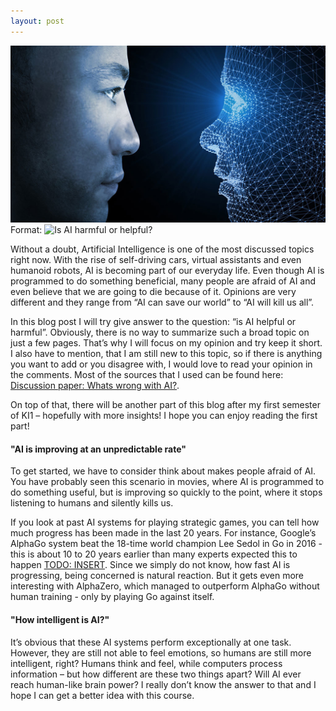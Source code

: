 ```yaml
---
layout: post
---
```


![Postimage](/assets/ai_vs_human.jpg)
Format: ![Is AI harmful or helpful?](url)

Without a doubt, Artificial Intelligence is one of the most discussed topics right now. With the rise of self-driving cars, virtual assistants and even humanoid robots, AI is becoming part of our everyday life. Even though AI is programmed to do something beneficial, many people are afraid of AI and even believe that we are going to die because of it. Opinions are very different and they range from “AI can save our world” to “AI will kill us all”.


In this blog post I will try give answer to the question: “is AI helpful or harmful”. Obviously, there is no way to summarize such a broad topic on just a few pages. That’s why I will focus on my opinion and try keep it short. I also have to mention, that I am still new to this topic, so if there is anything you want to add or you disagree with, I would love to read your opinion in the comments. Most of the sources that I used can be found here: [Discussion paper: Whats wrong with AI?](https://sisr.swissinformatics.org/si-magazine-dirk-helbing-whats-wrong-with-ai-a-discussion-paper/).


On top of that, there will be another part of this blog after my first semester of KI1 – hopefully with more insights! I hope you can enjoy reading the first part!

#### "AI is improving at an unpredictable rate"

To get started, we have to consider think about makes people afraid of AI. You have probably seen this scenario in movies, where AI is programmed to do something useful, but is improving so quickly to the point, where it stops listening to humans and silently kills us. 


If you look at past AI systems for playing strategic games, you can tell how much progress has been made in the last 20 years. For instance, Google’s AlphaGo system beat the 18-time world champion Lee Sedol in Go in 2016 - this is about 10 to 20 years earlier than many experts expected this to happen [TODO: INSERT](www.google.com). Since we simply do not know, how fast AI is progressing, being concerned is natural reaction. But it gets even more interesting with AlphaZero, which managed to outperform AlphaGo without human training - only by playing Go against itself. 

#### "How intelligent is AI?"

It’s obvious that these AI systems perform exceptionally at one task. However, they are still not able to feel emotions, so humans are still more intelligent, right? Humans think and feel, while computers process information – but how different are these two things apart? Will AI ever reach human-like brain power? I really don’t know the answer to that and I hope I can get a better idea with this course.

